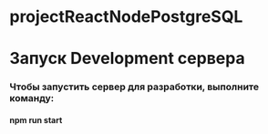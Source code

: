# projectReactNodePostgreSQL
# Запуск Development сервера
### Чтобы запустить сервер для разработки, выполните команду:
#### npm run start
